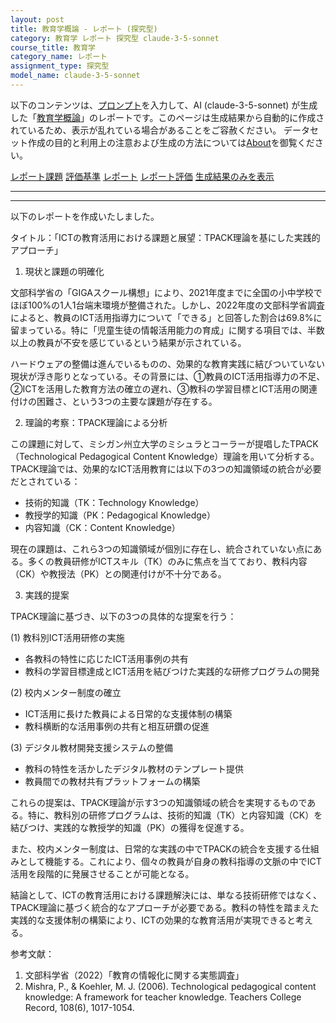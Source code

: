 ```yaml
---
layout: post
title: 教育学概論 - レポート (探究型)
category: 教育学 レポート 探究型 claude-3-5-sonnet
course_title: 教育学
category_name: レポート
assignment_type: 探究型
model_name: claude-3-5-sonnet
---
```


以下のコンテンツは、[プロンプト](http://127.0.0.1:8000/generated/教育学/claude-3-5-sonnet/prompt_レポート-探究型.md)を入力して、AI (claude-3-5-sonnet) が生成した「[教育学概論](/contents/教育学/)」のレポートです。このページは生成結果から自動的に作成されているため、表示が乱れている場合があることをご容赦ください。
データセット作成の目的と利用上の注意および生成の方法については[About](/About)を御覧ください。

[レポート課題](../レポート課題-探究型)
[評価基準](../評価基準-探究型)
[レポート](../レポート-探究型)
[レポート評価](../レポート評価-探究型)
[生成結果のみを表示](http://127.0.0.1:8000/generated/教育学/claude-3-5-sonnet/レポート-探究型.md)
  

***
***
  
以下のレポートを作成いたしました。

タイトル：「ICTの教育活用における課題と展望：TPACK理論を基にした実践的アプローチ」

1. 現状と課題の明確化

文部科学省の「GIGAスクール構想」により、2021年度までに全国の小中学校でほぼ100%の1人1台端末環境が整備された。しかし、2022年度の文部科学省調査によると、教員のICT活用指導力について「できる」と回答した割合は69.8%に留まっている。特に「児童生徒の情報活用能力の育成」に関する項目では、半数以上の教員が不安を感じているという結果が示されている。

ハードウェアの整備は進んでいるものの、効果的な教育実践に結びついていない現状が浮き彫りとなっている。その背景には、①教員のICT活用指導力の不足、②ICTを活用した教育方法の確立の遅れ、③教科の学習目標とICT活用の関連付けの困難さ、という3つの主要な課題が存在する。

2. 理論的考察：TPACK理論による分析

この課題に対して、ミシガン州立大学のミシュラとコーラーが提唱したTPACK（Technological Pedagogical Content Knowledge）理論を用いて分析する。TPACK理論では、効果的なICT活用教育には以下の3つの知識領域の統合が必要だとされている：

- 技術的知識（TK：Technology Knowledge）
- 教授学的知識（PK：Pedagogical Knowledge）
- 内容知識（CK：Content Knowledge）

現在の課題は、これら3つの知識領域が個別に存在し、統合されていない点にある。多くの教員研修がICTスキル（TK）のみに焦点を当てており、教科内容（CK）や教授法（PK）との関連付けが不十分である。

3. 実践的提案

TPACK理論に基づき、以下の3つの具体的な提案を行う：

(1) 教科別ICT活用研修の実施
- 各教科の特性に応じたICT活用事例の共有
- 教科の学習目標達成とICT活用を結びつけた実践的な研修プログラムの開発

(2) 校内メンター制度の確立
- ICT活用に長けた教員による日常的な支援体制の構築
- 教科横断的な活用事例の共有と相互研鑽の促進

(3) デジタル教材開発支援システムの整備
- 教科の特性を活かしたデジタル教材のテンプレート提供
- 教員間での教材共有プラットフォームの構築

これらの提案は、TPACK理論が示す3つの知識領域の統合を実現するものである。特に、教科別の研修プログラムは、技術的知識（TK）と内容知識（CK）を結びつけ、実践的な教授学的知識（PK）の獲得を促進する。

また、校内メンター制度は、日常的な実践の中でTPACKの統合を支援する仕組みとして機能する。これにより、個々の教員が自身の教科指導の文脈の中でICT活用を段階的に発展させることが可能となる。

結論として、ICTの教育活用における課題解決には、単なる技術研修ではなく、TPACK理論に基づく統合的なアプローチが必要である。教科の特性を踏まえた実践的な支援体制の構築により、ICTの効果的な教育活用が実現できると考える。

参考文献：
1. 文部科学省（2022）「教育の情報化に関する実態調査」
2. Mishra, P., & Koehler, M. J. (2006). Technological pedagogical content knowledge: A framework for teacher knowledge. Teachers College Record, 108(6), 1017-1054.
